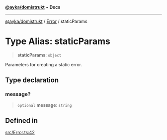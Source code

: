 [**@ayka/domistrukt**](../../../README.md) • **Docs**

***

[@ayka/domistrukt](../../../globals.md) / [Error](../README.md) / staticParams

# Type Alias: staticParams

> **staticParams**: `object`

Parameters for creating a static error.

## Type declaration

### message?

> `optional` **message**: `string`

## Defined in

[src/Error.ts:42](https://github.com/AndreyMork/domistrukt/blob/c8d404d2a2ad3b5db17fcead4d4e5821b1cc97ac/src/Error.ts#L42)
